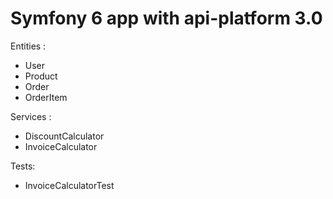 # Symfony 6 app with api-platform 3.0
Entities :
  - User
  - Product
  - Order
  - OrderItem
  
Services :
  - DiscountCalculator
  - InvoiceCalculator
  
Tests:
  - InvoiceCalculatorTest

